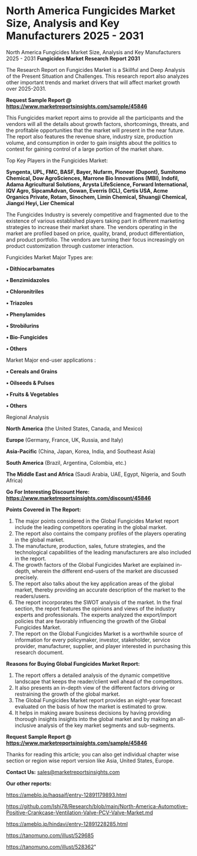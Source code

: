 # North America Fungicides Market Size, Analysis and Key Manufacturers 2025 - 2031
North America Fungicides Market Size, Analysis and Key Manufacturers 2025 - 2031
<strong>Fungicides Market Research Report 2031</strong>

The Research Report on Fungicides Market is a Skillful and Deep Analysis of the Present Situation and Challenges. This research report also analyzes other important trends and market drivers that will affect market growth over 2025-2031.

<strong>Request Sample Report @ <a href=https://www.marketreportsinsights.com/sample/45846>https://www.marketreportsinsights.com/sample/45846</a></strong>

This Fungicides market report aims to provide all the participants and the vendors will all the details about growth factors, shortcomings, threats, and the profitable opportunities that the market will present in the near future. The report also features the revenue share, industry size, production volume, and consumption in order to gain insights about the politics to contest for gaining control of a large portion of the market share.

Top Key Players in the Fungicides Market:

<strong>Syngenta, UPL, FMC, BASF, Bayer, Nufarm, Pioneer (Dupont), Sumitomo Chemical, Dow AgroSciences, Marrone Bio Innovations (MBI), Indofil, Adama Agricultural Solutions, Arysta LifeScience, Forward International, IQV Agro, SipcamAdvan, Gowan, Everris (ICL), Certis USA, Acme Organics Private, Rotam, Sinochem, Limin Chemical, Shuangji Chemical, Jiangxi Heyi, Lier Chemical</strong>

The Fungicides Industry is severely competitive and fragmented due to the existence of various established players taking part in different marketing strategies to increase their market share. The vendors operating in the market are profiled based on price, quality, brand, product differentiation, and product portfolio. The vendors are turning their focus increasingly on product customization through customer interaction.

Fungicides Market Major Types are:

<strong>•  Dithiocarbamates

•  Benzimidazoles

•  Chloronitriles

•  Triazoles

•  Phenylamides

•  Strobilurins

•  Bio-Fungicides

•  Others</strong>

Market Major end-user applications :

<strong>•  Cereals and Grains

•  Oilseeds & Pulses

•  Fruits & Vegetables

•  Others</strong>

Regional Analysis

</u><strong><b>North America</b></strong> (the United States, Canada, and Mexico)

<strong><b>Europe </b></strong>(Germany, France, UK, Russia, and Italy)

<strong><b>Asia-Pacific</b></strong> (China, Japan, Korea, India, and Southeast Asia)

<strong><b>South America</b></strong> (Brazil, Argentina, Colombia, etc.)

<strong><b>The Middle East and Africa</b></strong> (Saudi Arabia, UAE, Egypt, Nigeria, and South Africa)

<strong>Go For Interesting Discount Here: <a href=https://www.marketreportsinsights.com/discount/45846>https://www.marketreportsinsights.com/discount/45846</a></strong>

<strong>Points Covered in The Report:</strong>
<ol>
  <li>The major points considered in the Global Fungicides Market report include the leading competitors operating in the global market.</li>
  <li>The report also contains the company profiles of the players operating in the global market.</li>
  <li>The manufacture, production, sales, future strategies, and the technological capabilities of the leading manufacturers are also included in the report.</li>
  <li>The growth factors of the Global Fungicides Market are explained in-depth, wherein the different end-users of the market are discussed precisely.</li>
  <li>The report also talks about the key application areas of the global market, thereby providing an accurate description of the market to the readers/users.</li>
  <li>The report incorporates the SWOT analysis of the market. In the final section, the report features the opinions and views of the industry experts and professionals. The experts analyzed the export/import policies that are favorably influencing the growth of the Global Fungicides Market.</li>
  <li>The report on the Global Fungicides Market is a worthwhile source of information for every policymaker, investor, stakeholder, service provider, manufacturer, supplier, and player interested in purchasing this research document.</li>
</ol>
<strong>Reasons for Buying Global Fungicides Market Report:</strong>

<ol>
  <li>The report offers a detailed analysis of the dynamic competitive landscape that keeps the reader/client well ahead of the competitors.</li>
  <li>It also presents an in-depth view of the different factors driving or restraining the growth of the global market.</li>
  <li>The Global Fungicides Market report provides an eight-year forecast evaluated on the basis of how the market is estimated to grow.</li>
  <li>It helps in making aware business decisions by having providing thorough insights insights into the global market and by making an all-inclusive analysis of the key market segments and sub-segments.</li>
</ol>
<strong>Request Sample Report @ <a href=https://www.marketreportsinsights.com/sample/45846>https://www.marketreportsinsights.com/sample/45846</a></strong>


Thanks for reading this article; you can also get individual chapter wise section or region wise report version like Asia, United States, Europe.

<strong>Contact Us:</strong>
sales@marketreportsinsights.com

<strong>Our other reports:</strong>

<a href=https://ameblo.jp/haqsaif/entry-12891179893.html>https://ameblo.jp/haqsaif/entry-12891179893.html</a>

<a href=https://github.com/Ishi78/Research/blob/main/North-America-Automotive-Positive-Crankcase-Ventilation-Valve-PCV-Valve-Market.md>https://github.com/Ishi78/Research/blob/main/North-America-Automotive-Positive-Crankcase-Ventilation-Valve-PCV-Valve-Market.md</a>

<a href=https://ameblo.jp/hindavi/entry-12891228285.html>https://ameblo.jp/hindavi/entry-12891228285.html</a>

<a href=https://tanomuno.com/illust/529685>https://tanomuno.com/illust/529685</a>

<a href=https://tanomuno.com/illust/528362>https://tanomuno.com/illust/528362</a>"
